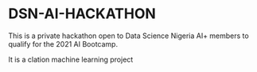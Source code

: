 # DSN-AI-HACKATHON
This is a private hackathon open to Data Science Nigeria AI+ members to qualify for the 2021 AI Bootcamp.

It is a clation machine learning project
